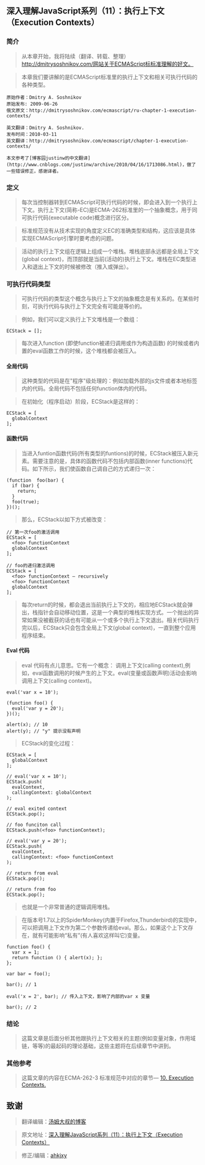 ## 深入理解JavaScript系列（11）：执行上下文（Execution Contexts）

### 简介

> 从本章开始，我将陆续（翻译、转载、整理）http://dmitrysoshnikov.com/网站关于ECMAScript标标准理解的好文。

> 本章我们要讲解的是ECMAScript标准里的执行上下文和相关可执行代码的各种类型。

	原始作者：Dmitry A. Soshnikov
	原始发布: 2009-06-26
	俄文原文：http://dmitrysoshnikov.com/ecmascript/ru-chapter-1-execution-contexts/
	
	英文翻译：Dmitry A. Soshnikov.
	发布时间：2010-03-11
	英文翻译：http://dmitrysoshnikov.com/ecmascript/chapter-1-execution-contexts/
	
	本文参考了[博客园justinw的中文翻译](http://www.cnblogs.com/justinw/archive/2010/04/16/1713086.html)，做了一些错误修正，感谢译者。

### 定义

> 每次当控制器转到ECMAScript可执行代码的时候，即会进入到一个执行上下文。执行上下文(简称-EC)是ECMA-262标准里的一个抽象概念，用于同可执行代码(executable code)概念进行区分。

> 标准规范没有从技术实现的角度定义EC的准确类型和结构，这应该是具体实现ECMAScript引擎时要考虑的问题。

> 活动的执行上下文组在逻辑上组成一个堆栈。堆栈底部永远都是全局上下文(global context)，而顶部就是当前(活动的)执行上下文。堆栈在EC类型进入和退出上下文的时候被修改（推入或弹出）。

### 可执行代码类型

> 可执行代码的类型这个概念与执行上下文的抽象概念是有关系的。在某些时刻，可执行代码与执行上下文完全有可能是等价的。

> 例如，我们可以定义执行上下文堆栈是一个数组：

	ECStack = [];

> 每次进入function (即使function被递归调用或作为构造函数) 的时候或者内置的eval函数工作的时候，这个堆栈都会被压入。

#### 全局代码

> 这种类型的代码是在"程序"级处理的：例如加载外部的js文件或者本地<script></script>标签内的代码。全局代码不包括任何function体内的代码。

> 在初始化（程序启动）阶段，ECStack是这样的：

	ECStack = [
	  globalContext
	];

#### 函数代码

> 当进入funtion函数代码(所有类型的funtions)的时候，ECStack被压入新元素。需要注意的是，具体的函数代码不包括内部函数(inner functions)代码。如下所示，我们使函数自己调自己的方式递归一次：

	(function  foo(bar) {
	  if (bar) {
	    return;
	  }
	  foo(true);
	})();

> 那么，ECStack以如下方式被改变：

	// 第一次foo的激活调用
	ECStack = [
	  <foo> functionContext
	  globalContext
	];
	 
	// foo的递归激活调用
	ECStack = [
	  <foo> functionContext – recursively
	  <foo> functionContext
	  globalContext
	];

> 每次return的时候，都会退出当前执行上下文的，相应地ECStack就会弹出，栈指针会自动移动位置，这是一个典型的堆栈实现方式。一个抛出的异常如果没被截获的话也有可能从一个或多个执行上下文退出。相关代码执行完以后，ECStack只会包含全局上下文(global context)，一直到整个应用程序结束。

#### Eval 代码

> eval 代码有点儿意思。它有一个概念： 调用上下文(calling context),例如，eval函数调用的时候产生的上下文。eval(变量或函数声明)活动会影响调用上下文(calling context)。

	eval('var x = 10');
	 
	(function foo() {
	  eval('var y = 20');
	})();
	 
	alert(x); // 10
	alert(y); // "y" 提示没有声明

> ECStack的变化过程：

	ECStack = [
	  globalContext
	];
	 
	// eval('var x = 10');
	ECStack.push(
	  evalContext,
	  callingContext: globalContext
	);
	 
	// eval exited context
	ECStack.pop();
	 
	// foo funciton call
	ECStack.push(<foo> functionContext);
	 
	// eval('var y = 20');
	ECStack.push(
	  evalContext,
	  callingContext: <foo> functionContext
	);
	 
	// return from eval
	ECStack.pop();
	 
	// return from foo
	ECStack.pop();

> 也就是一个非常普通的逻辑调用堆栈。

> 在版本号1.7以上的SpiderMonkey(内置于Firefox,Thunderbird)的实现中，可以把调用上下文作为第二个参数传递给eval。那么，如果这个上下文存在，就有可能影响“私有”(有人喜欢这样叫它)变量。
	
	function foo() {
	  var x = 1;
	  return function () { alert(x); };
	};
	 
	var bar = foo();
	 
	bar(); // 1
	 
	eval('x = 2', bar); // 传入上下文，影响了内部的var x 变量
	 
	bar(); // 2

### 结论

> 这篇文章是后面分析其他跟执行上下文相关的主题(例如变量对象，作用域链，等等)的最起码的理论基础，这些主题将在后续章节中讲到。

### 其他参考

> 这篇文章的内容在ECMA-262-3 标准规范中对应的章节— [10. Execution Contexts.](http://bclary.com/2004/11/07/#a-10)

## 致谢

> 翻译编辑：[汤姆大叔的博客](http://www.cnblogs.com/TomXu/ '汤姆大叔的博客')

> 原文地址：[深入理解JavaScript系列（11）：执行上下文（Execution Contexts）](http://www.cnblogs.com/TomXu/archive/2012/01/13/2308101.html '深入理解JavaScript系列（11）：执行上下文（Execution Contexts）')

> 修正/编辑：[ahkjxy](https://github.com/ahkjxy/)